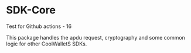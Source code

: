 # SDK-Core

Test for Github actions - 16

This package handles the apdu request, cryptography and some common logic for other CoolWalletS SDKs.
